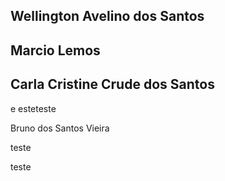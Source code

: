 
## Wellington Avelino dos Santos
## Marcio Lemos
## Carla Cristine Crude dos Santos


e
esteteste

Bruno dos Santos Vieira







teste

teste
